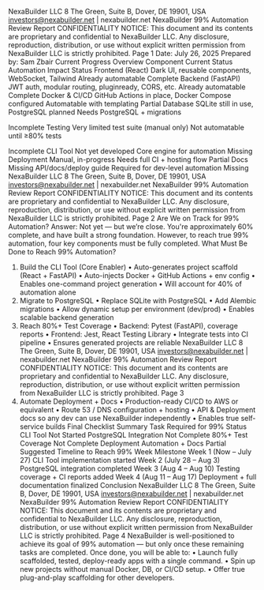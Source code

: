  NexaBuilder LLC
 8 The Green, Suite B, Dover, DE 19901, USA
 investors@nexabuilder.net | nexabuilder.net
NexaBuilder 99% Automation Review Report
CONFIDENTIALITY NOTICE:
This document and its contents are proprietary and confidential to NexaBuilder LLC. Any disclosure,
reproduction, distribution, or use without explicit written permission from NexaBuilder LLC is strictly
prohibited.
Page 1
Date: July 26, 2025
Prepared by: Sam Zbair
 Current Progress Overview
Component Current Status Automation Impact Status
Frontend
(React)
Dark UI, reusable components,
WebSocket, Tailwind Already automatable Complete
Backend
(FastAPI)
JWT auth, modular routing, pluginready, CORS, etc. Already automatable Complete
Docker & CI/CD GitHub Actions in place, Docker
Compose configured
 Automatable with
templating
 Partial
Database SQLite still in use, PostgreSQL planned Needs PostgreSQL +
migrations

Incomplete
Testing Very limited test suite (manual only) Not automatable until
≥80% tests

Incomplete
CLI Tool Not yet developed Core engine for
automation
 Missing
Deployment Manual, in-progress
 Needs full CI + hosting
flow
 Partial
Docs Missing API/docs/deploy guide Required for dev-level
automation
 Missing
 NexaBuilder LLC
 8 The Green, Suite B, Dover, DE 19901, USA
 investors@nexabuilder.net | nexabuilder.net
NexaBuilder 99% Automation Review Report
CONFIDENTIALITY NOTICE:
This document and its contents are proprietary and confidential to NexaBuilder LLC. Any disclosure,
reproduction, distribution, or use without explicit written permission from NexaBuilder LLC is strictly
prohibited.
Page 2
Are We on Track for 99% Automation?
Answer:
 Not yet — but we’re close.
You're approximately 60% complete, and have built a strong foundation. However, to reach true 99%
automation, four key components must be fully completed.
 What Must Be Done to Reach 99% Automation?
 1. Build the CLI Tool (Core Enabler)
• Auto-generates project scaffold (React + FastAPI)
• Auto-injects Docker + GitHub Actions + env config
• Enables one-command project generation
• Will account for 40% of automation alone
 2. Migrate to PostgreSQL
• Replace SQLite with PostgreSQL
• Add Alembic migrations
• Allow dynamic setup per environment (dev/prod)
• Enables scalable backend generation
 3. Reach 80%+ Test Coverage
• Backend: Pytest (FastAPI), coverage reports
• Frontend: Jest, React Testing Library
• Integrate tests into CI pipeline
• Ensures generated projects are reliable
 NexaBuilder LLC
 8 The Green, Suite B, Dover, DE 19901, USA
 investors@nexabuilder.net | nexabuilder.net
NexaBuilder 99% Automation Review Report
CONFIDENTIALITY NOTICE:
This document and its contents are proprietary and confidential to NexaBuilder LLC. Any disclosure,
reproduction, distribution, or use without explicit written permission from NexaBuilder LLC is strictly
prohibited.
Page 3
 4. Automate Deployment + Docs
• Production-ready CI/CD to AWS or equivalent
• Route 53 / DNS configuration + hosting
• API & Deployment docs so any dev can use NexaBuilder independently
• Enables true self-service builds
 Final Checklist Summary
Task Required for 99% Status
CLI Tool Not Started
PostgreSQL Integration Not Complete
80%+ Test Coverage Not Complete
Deployment Automation + Docs Partial
 Suggested Timeline to Reach 99%
Week Milestone
Week 1 (Now – July 27) CLI Tool implementation started
Week 2 (July 28 – Aug 3) PostgreSQL integration completed
Week 3 (Aug 4 – Aug 10) Testing coverage + CI reports added
Week 4 (Aug 11 – Aug 17) Deployment + full documentation finalized
 Conclusion
 NexaBuilder LLC
 8 The Green, Suite B, Dover, DE 19901, USA
 investors@nexabuilder.net | nexabuilder.net
NexaBuilder 99% Automation Review Report
CONFIDENTIALITY NOTICE:
This document and its contents are proprietary and confidential to NexaBuilder LLC. Any disclosure,
reproduction, distribution, or use without explicit written permission from NexaBuilder LLC is strictly
prohibited.
Page 4
NexaBuilder is well-positioned to achieve its goal of 99% automation — but only once these remaining
tasks are completed. Once done, you will be able to:
• Launch fully scaffolded, tested, deploy-ready apps with a single command.
• Spin up new projects without manual Docker, DB, or CI/CD setup.
• Offer true plug-and-play scaffolding for other developers.

